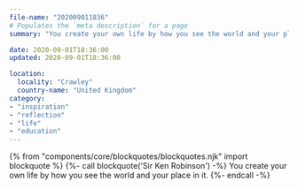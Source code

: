 ```yaml
---
file-name: "202009011836"
# Populates the `meta description` for a page
summary: "You create your own life by how you see the world and your place in it. – Sir Ken Robinson"

date: 2020-09-01T18:36:00
updated: 2020-09-01T18:36:00

location:
  locality: "Crawley"
  country-name: "United Kingdom"
category:
- "inspiration"
- "reflection"
- "life"
- "education"
---
```


{% from "components/core/blockquotes/blockquotes.njk" import blockquote %}
{%- call blockquote('Sir Ken Robinson') -%}
  You create your own life by how you see the world and your place in it.
{%- endcall -%}
